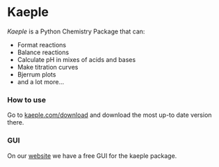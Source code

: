 # Kaeple

<em>Kaeple</em> is a Python Chemistry Package that can:
- Format reactions
- Balance reactions
- Calculate pH in mixes of acids and bases
- Make titration curves
- Bjerrum plots 
- and a lot more...

### How to use
Go to <a href="[https://kaeple.com/](https://kaeple.com/download.html)">kaeple.com/download</a> and download the most up-to date version there.

### GUI
On our <a href="https://kaeple.com/">website</a> we have a free GUI for the kaeple package.

